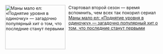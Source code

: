 <!--2025-01-06 08:57:45-->
<div class="yb">
  <div class="rss smaller1 kino_kino"><a href="https://www.kino-teatr.ru/kino/art/animation/7288/" title="Маны мало ел: «Поднятие уровня в одиночку» — загадочно популярный хит о том, что последние станут первыми"><img src="https://www.kino-teatr.ru/art/8/8/7288/poster.jpg" width="196" height="147" align="left" hspace="5" style="margin: 0px 10px 0px 5px" alt="Маны мало ел: «Поднятие уровня в одиночку» — загадочно популярный хит о том, что последние станут первыми"/></a>Стартовал второй сезон — время вспомнить, чем всех так покорил сериал <br><a class="light" href="https://www.kino-teatr.ru/kino/art/animation/7288/">Маны мало ел: «Поднятие уровня в одиночку» — загадочно популярный хит о том, что последние станут первыми</a></div>
</div>
